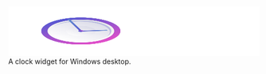 <img src="https://raw.githubusercontent.com/jetspiking/ClockPRO/main/Press/Title.png" Width="600" Height="100">
A clock widget for Windows desktop.
